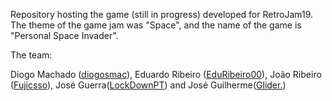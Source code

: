 Repository hosting the game (still in progress) developed for RetroJam19. The theme of the game jam was "Space", and the name of the game is "Personal Space Invader".

The team:

Diogo Machado ([diogosmac](https://github.com/diogosmac)), Eduardo Ribeiro ([EduRibeiro00](https://github.com/EduRibeiro00)), João Ribeiro ([Fujicsso](https://github.com/Fujicsso)), José Guerra([LockDownPT](https://github.com/LockDownPT)) and José Guilherme([Glider.](https://open.spotify.com/artist/4Yh7tK6s8DWDJ0j8tD8QMw))
